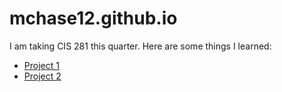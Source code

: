 # mchase12.github.io

I am taking CIS 281 this quarter. Here are some things I learned:

- [Project 1](https://github.com/UO-CIT/project-1-mchase12)
- [Project 2](https://github.com/UO-CIT/project-2-mchase12)
